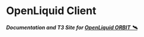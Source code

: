 # OpenLiquid Client
***Documentation and T3 Site for [OpenLiquid ORBIT 🛰️](https://github.com/newagemob/orbit)***
